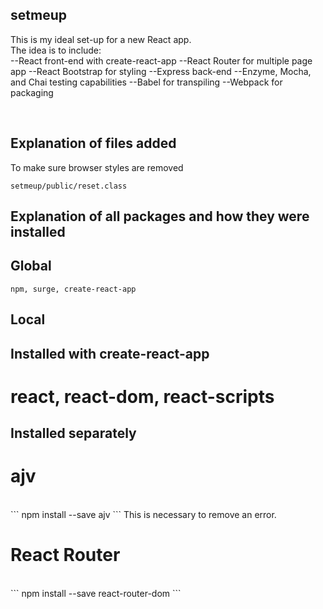 ## setmeup

This is my ideal set-up for a new React app.
<br>
The idea is to include:
<br>
--React front-end with create-react-app
--React Router for multiple page app
--React Bootstrap for styling
--Express back-end
--Enzyme, Mocha, and Chai testing capabilities
--Babel for transpiling
--Webpack for packaging

<br>

## Explanation of files added

To make sure browser styles are removed
```
setmeup/public/reset.class
```


## Explanation of all packages and how they were installed
## Global


```
npm, surge, create-react-app
```

## Local

## Installed with create-react-app
# react, react-dom, react-scripts

## Installed separately
# ajv
<br>
```
npm install --save ajv
```
This is necessary to remove an error.


# React Router
<br>
```
npm install --save react-router-dom
```
